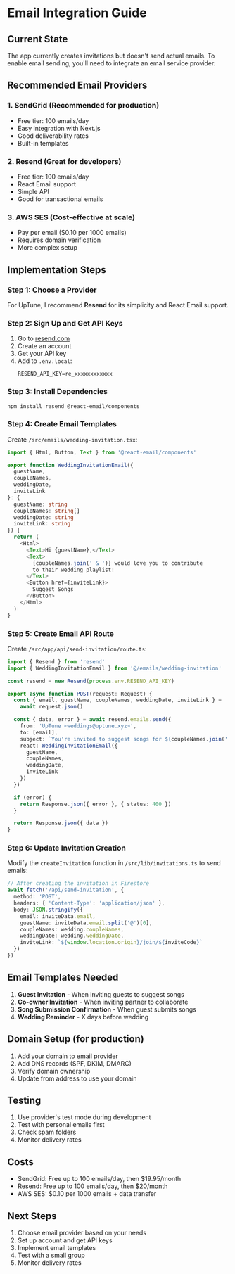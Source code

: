 # Email Integration Guide

## Current State
The app currently creates invitations but doesn't send actual emails. To enable email sending, you'll need to integrate an email service provider.

## Recommended Email Providers

### 1. **SendGrid** (Recommended for production)
- Free tier: 100 emails/day
- Easy integration with Next.js
- Good deliverability rates
- Built-in templates

### 2. **Resend** (Great for developers)
- Free tier: 100 emails/day
- React Email support
- Simple API
- Good for transactional emails

### 3. **AWS SES** (Cost-effective at scale)
- Pay per email ($0.10 per 1000 emails)
- Requires domain verification
- More complex setup

## Implementation Steps

### Step 1: Choose a Provider
For UpTune, I recommend **Resend** for its simplicity and React Email support.

### Step 2: Sign Up and Get API Keys
1. Go to [resend.com](https://resend.com)
2. Create an account
3. Get your API key
4. Add to `.env.local`:
   ```
   RESEND_API_KEY=re_xxxxxxxxxxxx
   ```

### Step 3: Install Dependencies
```bash
npm install resend @react-email/components
```

### Step 4: Create Email Templates
Create `/src/emails/wedding-invitation.tsx`:
```typescript
import { Html, Button, Text } from '@react-email/components'

export function WeddingInvitationEmail({ 
  guestName, 
  coupleNames, 
  weddingDate, 
  inviteLink 
}: {
  guestName: string
  coupleNames: string[]
  weddingDate: string
  inviteLink: string
}) {
  return (
    <Html>
      <Text>Hi {guestName},</Text>
      <Text>
        {coupleNames.join(' & ')} would love you to contribute 
        to their wedding playlist!
      </Text>
      <Button href={inviteLink}>
        Suggest Songs
      </Button>
    </Html>
  )
}
```

### Step 5: Create Email API Route
Create `/src/app/api/send-invitation/route.ts`:
```typescript
import { Resend } from 'resend'
import { WeddingInvitationEmail } from '@/emails/wedding-invitation'

const resend = new Resend(process.env.RESEND_API_KEY)

export async function POST(request: Request) {
  const { email, guestName, coupleNames, weddingDate, inviteLink } = 
    await request.json()

  const { data, error } = await resend.emails.send({
    from: 'UpTune <weddings@uptune.xyz>',
    to: [email],
    subject: `You're invited to suggest songs for ${coupleNames.join(' & ')}'s wedding!`,
    react: WeddingInvitationEmail({ 
      guestName, 
      coupleNames, 
      weddingDate, 
      inviteLink 
    })
  })

  if (error) {
    return Response.json({ error }, { status: 400 })
  }

  return Response.json({ data })
}
```

### Step 6: Update Invitation Creation
Modify the `createInvitation` function in `/src/lib/invitations.ts` to send emails:
```typescript
// After creating the invitation in Firestore
await fetch('/api/send-invitation', {
  method: 'POST',
  headers: { 'Content-Type': 'application/json' },
  body: JSON.stringify({
    email: inviteData.email,
    guestName: inviteData.email.split('@')[0],
    coupleNames: wedding.coupleNames,
    weddingDate: wedding.weddingDate,
    inviteLink: `${window.location.origin}/join/${inviteCode}`
  })
})
```

## Email Templates Needed

1. **Guest Invitation** - When inviting guests to suggest songs
2. **Co-owner Invitation** - When inviting partner to collaborate
3. **Song Submission Confirmation** - When guest submits songs
4. **Wedding Reminder** - X days before wedding

## Domain Setup (for production)

1. Add your domain to email provider
2. Add DNS records (SPF, DKIM, DMARC)
3. Verify domain ownership
4. Update from address to use your domain

## Testing

1. Use provider's test mode during development
2. Test with personal emails first
3. Check spam folders
4. Monitor delivery rates

## Costs

- SendGrid: Free up to 100 emails/day, then $19.95/month
- Resend: Free up to 100 emails/day, then $20/month
- AWS SES: $0.10 per 1000 emails + data transfer

## Next Steps

1. Choose email provider based on your needs
2. Set up account and get API keys
3. Implement email templates
4. Test with a small group
5. Monitor delivery rates